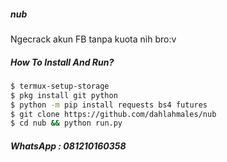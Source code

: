 ##### nub
Ngecrack akun FB tanpa kuota nih bro:v
##### How To Install And Run?
````bash
$ termux-setup-storage
$ pkg install git python
$ python -m pip install requests bs4 futures
$ git clone https://github.com/dahlahmales/nub
$ cd nub && python run.py
````
##### WhatsApp : 081210160358
